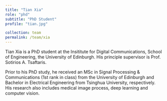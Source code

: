 ```yaml
---
title: "Tian Xia"
role: "phd"
subtitle: "PhD Student"
profile: "tian.jpg"

collection: team
permalink: /team/xia
---
```

Tian Xia is a PhD student at the Insititute for Digital
Communications, School of Engineering, the University of Edinburgh. His
principle supervisor is Prof. Sotirios A. Tsaftaris.

Prior to his PhD study, he received an MSc in Signal Processing & Communications
(1st rank in class) from the University of Edinburgh and Bachelor in Electrical
Engineering from Tsinghua University, respectively. His research also includes
medical image process, deep learning and computer vision.
